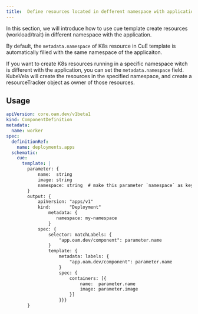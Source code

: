 ```yaml
---
title:  Define resources located in defferent namespace with application
---
```


In this section, we will introduce how to use cue template create resources (workload/trait) in different namespace with the application.

By default, the `metadata.namespace` of K8s resource in CuE template is automatically filled with the same namespace of the applicaiton.

If you want to create K8s resources running in a specific namespace witch is different with the application, you can set the `metadata.namespace` field.
KubeVela will create the resources in the specified namespace, and create a resourceTracker object as owner of those resources.


## Usage

```yaml
apiVersion: core.oam.dev/v1beta1
kind: ComponentDefinition
metadata:
  name: worker
spec:
  definitionRef:
    name: deployments.apps
  schematic:
    cue:
      template: |
        parameter: {
        	name:  string
        	image: string
        	namespace: string  # make this parameter `namespace` as keyword which represents the resource maybe located in defferent namespace with application
        }
        output: {
        	apiVersion: "apps/v1"
        	kind:       "Deployment"
                metadata: {
                   namespace: my-namespace
                }
        	spec: {
        		selector: matchLabels: {
        			"app.oam.dev/component": parameter.name
        		}
        		template: {
        			metadata: labels: {
        				"app.oam.dev/component": parameter.name
        			}
        			spec: {
        				containers: [{
        					name:  parameter.name
        					image: parameter.image
        				}]
        			}}}
        }
```

